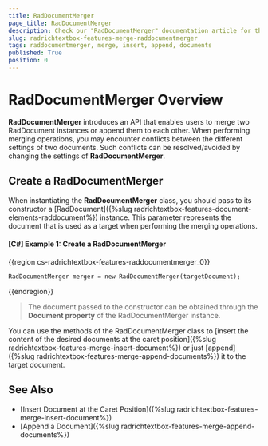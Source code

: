 ```yaml
---
title: RadDocumentMerger
page_title: RadDocumentMerger
description: Check our "RadDocumentMerger" documentation article for the RadRichTextBox WPF control.
slug: radrichtextbox-features-merge-raddocumentmerger
tags: raddocumentmerger, merge, insert, append, documents
published: True
position: 0
---
```


# RadDocumentMerger Overview

**RadDocumentMerger** introduces an API that enables users to merge two RadDocument instances or append them to each other. When performing merging operations, you may encounter conflicts between the different settings of two documents. Such conflicts can be resolved/avoided by changing the settings of **RadDocumentMerger**.


## Create a RadDocumentMerger

When instantiating the **RadDocumentMerger** class, you should pass to its constructor a [RadDocument]({%slug radrichtextbox-features-document-elements-raddocument%}) instance. This parameter represents the document that is used as a target when performing the merging operations.

#### **[C#] Example 1: Create a RadDocumentMerger**

{{region cs-radrichtextbox-features-raddocumentmerger_0}}
 
	RadDocumentMerger merger = new RadDocumentMerger(targetDocument);
{{endregion}}

>The document passed to the constructor can be obtained through the **Document property** of the RadDocumentMerger instance.

You can use the methods of the RadDocumentMerger class to [insert the content of the desired documents at the caret position]({%slug radrichtextbox-features-merge-insert-document%}) or just [append]({%slug radrichtextbox-features-merge-append-documents%}) it to the target document.

## See Also

* [Insert Document at the Caret Position]({%slug radrichtextbox-features-merge-insert-document%})
* [Append a Document]({%slug radrichtextbox-features-merge-append-documents%})